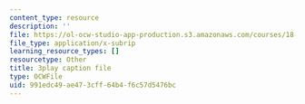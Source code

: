 ```yaml
---
content_type: resource
description: ''
file: https://ol-ocw-studio-app-production.s3.amazonaws.com/courses/18-01sc-single-variable-calculus-fall-2010/991edc49ae473cff64b4f6c57d5476bc_13UPhn32Mjs.srt
file_type: application/x-subrip
learning_resource_types: []
resourcetype: Other
title: 3play caption file
type: OCWFile
uid: 991edc49-ae47-3cff-64b4-f6c57d5476bc
---
```


